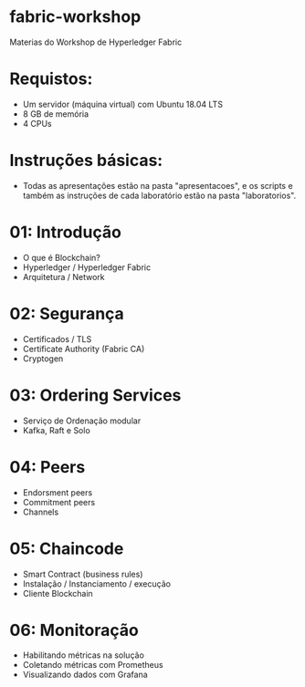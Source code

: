 # fabric-workshop
Materias do Workshop de Hyperledger Fabric

# Requistos:
- Um servidor (máquina virtual) com Ubuntu 18.04 LTS
- 8 GB de memória
- 4 CPUs

# Instruções básicas:
- Todas as apresentações estão na pasta "apresentacoes", e os scripts e também as instruções de cada laboratório estão na pasta "laboratorios". 

# 01: Introdução
- O que é Blockchain?
- Hyperledger / Hyperledger Fabric
- Arquitetura / Network

# 02: Segurança
- Certificados / TLS
- Certificate Authority (Fabric CA)
- Cryptogen

# 03: Ordering Services
- Serviço de Ordenação modular
- Kafka, Raft e Solo

# 04: Peers
- Endorsment peers
- Commitment peers
- Channels

# 05: Chaincode
- Smart Contract (business rules)
- Instalação / Instanciamento / execução
- Cliente Blockchain 

# 06: Monitoração
- Habilitando métricas na solução
- Coletando métricas com Prometheus
- Visualizando dados com Grafana
